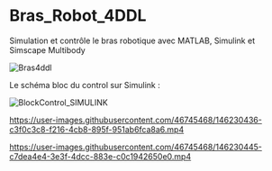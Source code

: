 # Bras_Robot_4DDL

Simulation et contrôle le bras robotique avec MATLAB, Simulink et Simscape Multibody

![Bras4ddl](https://user-images.githubusercontent.com/46745468/146089247-a5815b74-6f4e-446c-b6c0-c4044bb0ba2c.png)


Le schéma bloc du control sur Simulink :

![BlockControl_SIMULINK](https://user-images.githubusercontent.com/46745468/146233262-87a942a0-33e8-4952-93f3-e39e35206da0.PNG)



https://user-images.githubusercontent.com/46745468/146230436-c3f0c3c8-f216-4cb8-895f-951ab6fca8a6.mp4





https://user-images.githubusercontent.com/46745468/146230445-c7dea4e4-3e3f-4dcc-883e-c0c1942650e0.mp4



